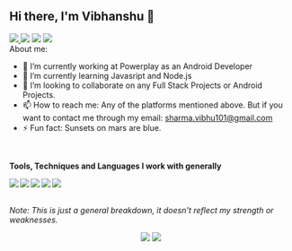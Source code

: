 ## Hi there, I'm Vibhanshu 👋

<a href="https://www.instagram.com/vibhanshu.sharma.101/"> <img src="https://img.icons8.com/fluent/48/000000/instagram-new.png"/> </a>
<a href="https://www.linkedin.com/in/vibhanshu-sharma-b089b2164/"><img src="https://img.icons8.com/fluent/48/000000/linkedin.png"/></a>
<a href="https://www.reddit.com/user/sharmavibhu101"><img src="https://img.icons8.com/fluent/48/000000/reddit.png"/></a>
<a href="https://twitter.com/vibhanshu101"><img src="https://img.icons8.com/fluent/48/000000/twitter.png"/></a>
<br />
About me:

- 🔭 I’m currently working at Powerplay as an Android Developer
- 🌱 I’m currently learning Javasript and Node.js
- 👯 I’m looking to collaborate on any Full Stack Projects or Android Projects.
- 📫 How to reach me: Any of the platforms mentioned above. But if you want to contact me through my email: <a href="mailto:sharma.vibhu101@gmail.com">sharma.vibhu101@gmail.com</a>
- ⚡ Fun fact: Sunsets on mars are blue.

<br/>

**Tools, Techniques and Languages I work with generally**

<img align="left" src="https://img.icons8.com/color/48/000000/javascript.png"/>
<img align="left" src="https://img.icons8.com/color/48/000000/nodejs.png"/>
<img align="left" src="https://img.icons8.com/color/48/000000/mongodb.png"/>
<img align="left" src="https://img.icons8.com/color/48/000000/kotlin.png"/>
<img align="left" src="https://img.icons8.com/nolan/64/java-eclipse.png"/>


<br/><br/>

<p><i>Note: This is just a general breakdown, it doesn't reflect my strength or weaknesses.</i></p>
<!-- Stats Dashboard -->
<p align = "center">
  <img src = "https://github-readme-stats.vercel.app/api?username=vibhusharma101&include_all_commits=true&show_icons=true&theme=dracula&line_height=40">
  <img src = "https://github-readme-stats.vercel.app/api/top-langs/?username=vibhusharma101&langs_count=11&hide=jupyter%20notebook,scss,html,css,shell&theme=dracula">
</p>
